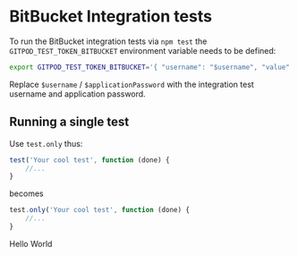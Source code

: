 # BitBucket Integration tests

To run the BitBucket integration tests via `npm test` the `GITPOD_TEST_TOKEN_BITBUCKET` environment variable needs to be defined:

```bash
export GITPOD_TEST_TOKEN_BITBUCKET='{ "username": "$username", "value": "$applicationPassword", "scopes": [] }'
```

Replace `$username` / `$applicationPassword` with the integration test username and application password.

## Running a single test

Use `test.only` thus:

```js
test('Your cool test', function (done) {
    //...
}
```

becomes

```js
test.only('Your cool test', function (done) {
    //...
}
```
Hello World
